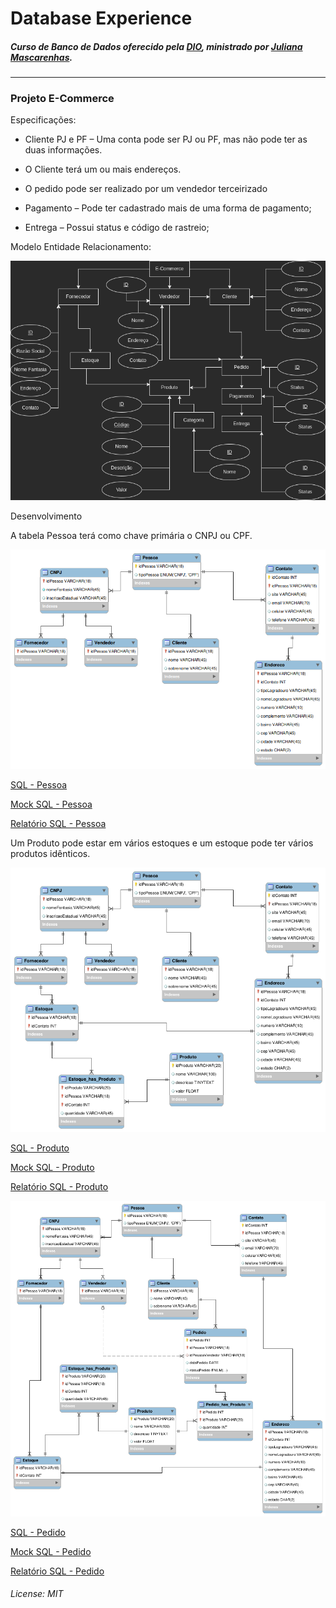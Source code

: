 # Database Experience

##### Curso de Banco de Dados oferecido pela [DIO](https://www.dio.me), ministrado por [Juliana Mascarenhas](https://www.linkedin.com/in/juliana-mascarenhas-ds/).

------

### Projeto E-Commerce

Especificações:

- Cliente PJ e PF – Uma conta pode ser PJ ou PF, mas não pode ter as duas informações.

- O Cliente terá um ou mais endereços.

- O pedido pode ser realizado por um vendedor terceirizado

- Pagamento – Pode ter cadastrado mais de uma forma de pagamento;

- Entrega – Possui status e código de rastreio;

  

Modelo Entidade Relacionamento:

![alt](./img/E-Commerce.drawio.png)



Desenvolvimento

A tabela Pessoa terá como chave primária  o CNPJ ou CPF.

![alt](./img/Pessoa-EER.png)



[SQL - Pessoa](./SQL/Schema-Pessoa.sql)

[Mock SQL - Pessoa](./SQL/mock-pessoa.sql)

[Relatório SQL - Pessoa](./SQL/select-pessoa.sql) 

Um Produto pode estar em vários estoques e um estoque pode ter vários produtos idênticos.

![alt](./img/Produto-EER.png)



[SQL - Produto](./SQL/Schema-Produto.sql)

[Mock SQL - Produto](./SQL/mock-produto.sql)

[Relatório SQL - Produto](./SQL/select-produto.sql) 



![alt](./img/Pedido-EER.png)



[SQL - Pedido](./SQL/Schema-Pedido.sql)

[Mock SQL - Pedido](./SQL/mock-pedido.sql)

[Relatório SQL - Pedido](./SQL/select-pedido.sql) 

###### License: MIT
